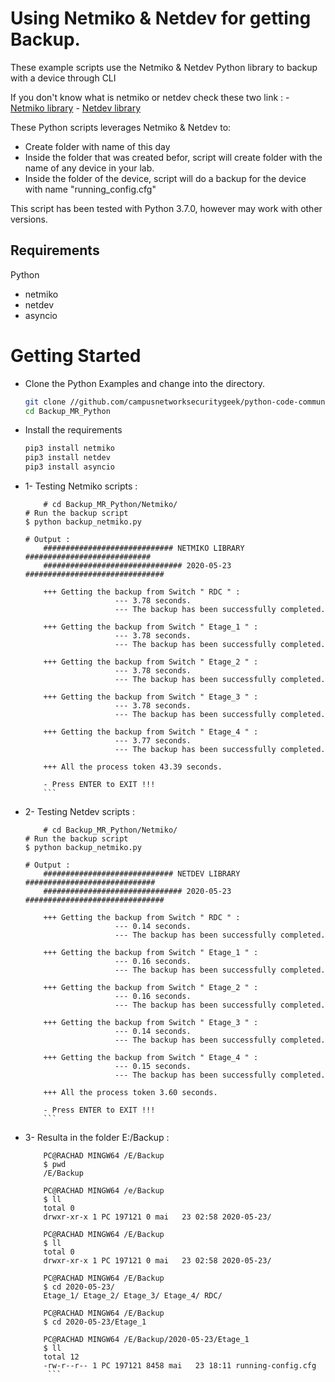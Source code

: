 # Using Netmiko & Netdev for getting Backup.

These example scripts use the Netmiko & Netdev Python library to backup with a device through CLI

If you don't know what is netmiko or netdev check these two link :
	- [Netmiko library](https://pypi.org/project/netmiko/)
	- [Netdev library](https://pypi.org/project/netdev/)

These Python scripts leverages Netmiko & Netdev to:
  - Create folder with name of this day
  - Inside the folder that was created befor, script will create folder with the name of any device in your lab.
  - Inside the folder of the device, script will do a backup for the device with name "running_config.cfg"

This script has been tested with Python 3.7.0, however may work with other versions.  

## Requirements

Python

- netmiko
- netdev
- asyncio

# Getting Started
* Clone the Python Examples and change into the directory.  

    ```bash
    git clone //github.com/campusnetworksecuritygeek/python-code-community-challenge/tree/master/Backup_MR_Python
    cd Backup_MR_Python
    ```

* Install the requirements

    ```bash
    pip3 install netmiko
    pip3 install netdev
    pip3 install asyncio
    ```

* 1- Testing Netmiko scripts :
    ```
		# cd Backup_MR_Python/Netmiko/
    # Run the backup script 
    $ python backup_netmiko.py

    # Output :  
		############################# NETMIKO LIBRARY ############################
		############################### 2020-05-23 ###############################

		+++ Getting the backup from Switch " RDC " :
						--- 3.78 seconds.
						--- The backup has been successfully completed.

		+++ Getting the backup from Switch " Etage_1 " :
						--- 3.78 seconds.
						--- The backup has been successfully completed.

		+++ Getting the backup from Switch " Etage_2 " :
						--- 3.78 seconds.
						--- The backup has been successfully completed.

		+++ Getting the backup from Switch " Etage_3 " :
						--- 3.78 seconds.
						--- The backup has been successfully completed.

		+++ Getting the backup from Switch " Etage_4 " :
						--- 3.77 seconds.
						--- The backup has been successfully completed.

		+++ All the process token 43.39 seconds.

		- Press ENTER to EXIT !!!
		```

* 2- Testing Netdev scripts :
    ```
		# cd Backup_MR_Python/Netmiko/
    # Run the backup script 
    $ python backup_netmiko.py

    # Output :  
		############################# NETDEV LIBRARY #############################
		############################### 2020-05-23 ###############################

		+++ Getting the backup from Switch " RDC " :
						--- 0.14 seconds.
						--- The backup has been successfully completed.

		+++ Getting the backup from Switch " Etage_1 " :
						--- 0.16 seconds.
						--- The backup has been successfully completed.

		+++ Getting the backup from Switch " Etage_2 " :
						--- 0.16 seconds.
						--- The backup has been successfully completed.

		+++ Getting the backup from Switch " Etage_3 " :
						--- 0.14 seconds.
						--- The backup has been successfully completed.

		+++ Getting the backup from Switch " Etage_4 " :
						--- 0.15 seconds.
						--- The backup has been successfully completed.

		+++ All the process token 3.60 seconds.

		- Press ENTER to EXIT !!!
		```

* 3- Resulta in the folder E:/Backup :
    ```
		PC@RACHAD MINGW64 /E/Backup
		$ pwd
		/E/Backup

		PC@RACHAD MINGW64 /e/Backup
		$ ll
		total 0
		drwxr-xr-x 1 PC 197121 0 mai   23 02:58 2020-05-23/

		PC@RACHAD MINGW64 /E/Backup
		$ ll
		total 0
		drwxr-xr-x 1 PC 197121 0 mai   23 02:58 2020-05-23/

		PC@RACHAD MINGW64 /E/Backup
		$ cd 2020-05-23/
		Etage_1/ Etage_2/ Etage_3/ Etage_4/ RDC/

		PC@RACHAD MINGW64 /E/Backup
		$ cd 2020-05-23/Etage_1

		PC@RACHAD MINGW64 /E/Backup/2020-05-23/Etage_1
		$ ll
		total 12
		-rw-r--r-- 1 PC 197121 8458 mai   23 18:11 running-config.cfg
		 ```

		
